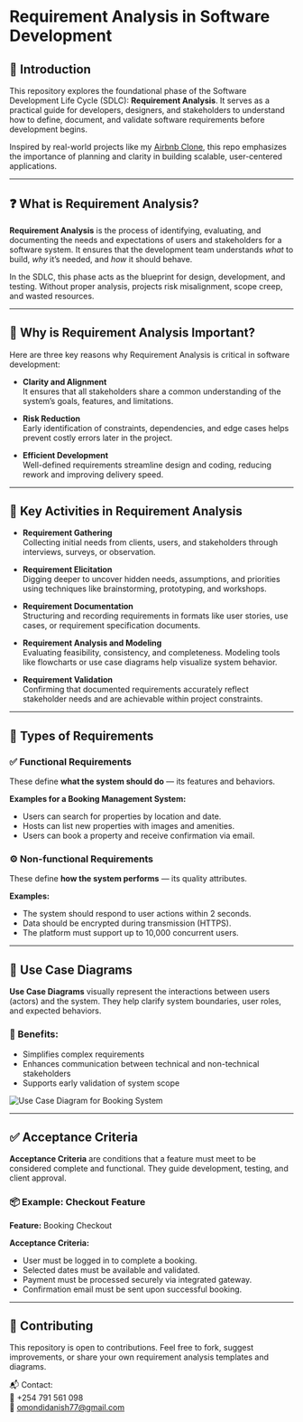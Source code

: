 # Requirement Analysis in Software Development

## 📘 Introduction

This repository explores the foundational phase of the Software Development Life Cycle (SDLC): **Requirement Analysis**. It serves as a practical guide for developers, designers, and stakeholders to understand how to define, document, and validate software requirements before development begins.

Inspired by real-world projects like my [Airbnb Clone](https://github.com/Omondi-Danish/airbnb-clone-project), this repo emphasizes the importance of planning and clarity in building scalable, user-centered applications.

---

## ❓ What is Requirement Analysis?

**Requirement Analysis** is the process of identifying, evaluating, and documenting the needs and expectations of users and stakeholders for a software system. It ensures that the development team understands *what* to build, *why* it’s needed, and *how* it should behave.

In the SDLC, this phase acts as the blueprint for design, development, and testing. Without proper analysis, projects risk misalignment, scope creep, and wasted resources.

---

## 🚀 Why is Requirement Analysis Important?

Here are three key reasons why Requirement Analysis is critical in software development:

- **Clarity and Alignment**  
  It ensures that all stakeholders share a common understanding of the system’s goals, features, and limitations.

- **Risk Reduction**  
  Early identification of constraints, dependencies, and edge cases helps prevent costly errors later in the project.

- **Efficient Development**  
  Well-defined requirements streamline design and coding, reducing rework and improving delivery speed.

---

## 🧩 Key Activities in Requirement Analysis

- **Requirement Gathering**  
  Collecting initial needs from clients, users, and stakeholders through interviews, surveys, or observation.

- **Requirement Elicitation**  
  Digging deeper to uncover hidden needs, assumptions, and priorities using techniques like brainstorming, prototyping, and workshops.

- **Requirement Documentation**  
  Structuring and recording requirements in formats like user stories, use cases, or requirement specification documents.

- **Requirement Analysis and Modeling**  
  Evaluating feasibility, consistency, and completeness. Modeling tools like flowcharts or use case diagrams help visualize system behavior.

- **Requirement Validation**  
  Confirming that documented requirements accurately reflect stakeholder needs and are achievable within project constraints.

---

## 📂 Types of Requirements

### ✅ Functional Requirements

These define **what the system should do** — its features and behaviors.

**Examples for a Booking Management System:**
- Users can search for properties by location and date.
- Hosts can list new properties with images and amenities.
- Users can book a property and receive confirmation via email.

### ⚙️ Non-functional Requirements

These define **how the system performs** — its quality attributes.

**Examples:**
- The system should respond to user actions within 2 seconds.
- Data should be encrypted during transmission (HTTPS).
- The platform must support up to 10,000 concurrent users.

---

## 🧾 Use Case Diagrams

**Use Case Diagrams** visually represent the interactions between users (actors) and the system. They help clarify system boundaries, user roles, and expected behaviors.

### 🎯 Benefits:
- Simplifies complex requirements
- Enhances communication between technical and non-technical stakeholders
- Supports early validation of system scope

![Use Case Diagram for Booking System](https://drive.google.com/file/d/1Wsy0Q2L8CSltUWI7FkQ6H6vpwyjitj1d/view?usp=sharing)

---

## ✅ Acceptance Criteria

**Acceptance Criteria** are conditions that a feature must meet to be considered complete and functional. They guide development, testing, and client approval.

### 📦 Example: Checkout Feature

**Feature:** Booking Checkout

**Acceptance Criteria:**
- User must be logged in to complete a booking.
- Selected dates must be available and validated.
- Payment must be processed securely via integrated gateway.
- Confirmation email must be sent upon successful booking.

---

## 🤝 Contributing

This repository is open to contributions. Feel free to fork, suggest improvements, or share your own requirement analysis templates and diagrams.

📬 Contact:  
📱 +254 791 561 098  
📧 omondidanish77@gmail.com
